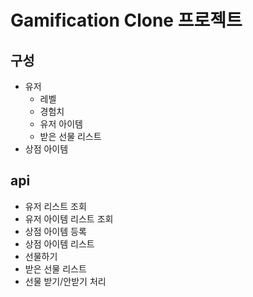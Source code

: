 # Gamification Clone 프로젝트

## 구성
- 유저
    - 레벨
    - 경험치
    - 유저 아이템
    - 받은 선물 리스트
- 상점 아이템

## api
- 유저 리스트 조회
- 유저 아이템 리스트 조회
- 상점 아이템 등록
- 상점 아이템 리스트
- 선물하기
- 받은 선물 리스트
- 선물 받기/안받기 처리

